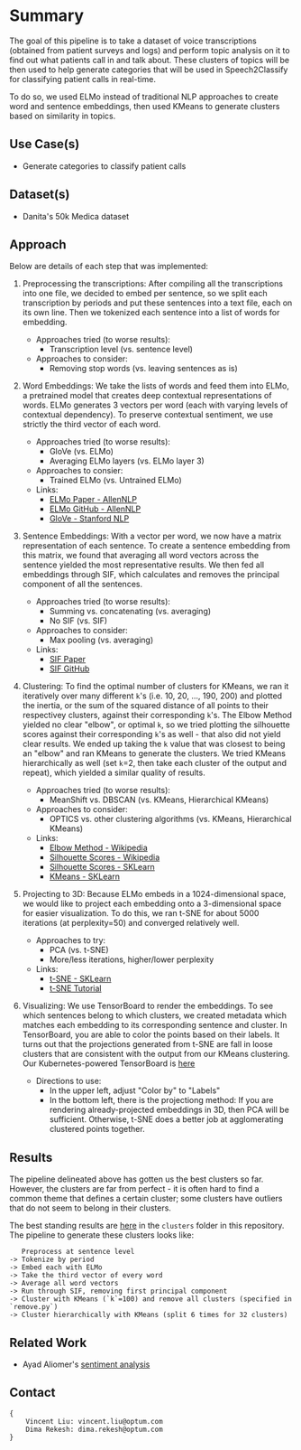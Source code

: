 # Summary
The goal of this pipeline is to take a dataset of voice transcriptions (obtained from patient surveys and logs) and perform topic analysis on it to find out what patients call in and talk about. These clusters of topics will be then used to help generate categories that will be used in Speech2Classify for classifying patient calls in real-time.

To do so, we used ELMo instead of traditional NLP approaches to create word and sentence embeddings, then used KMeans to generate clusters based on similarity in topics.

## Use Case(s)
 * Generate categories to classify patient calls

## Dataset(s)
 * Danita's 50k Medica dataset

## Approach
Below are details of each step that was implemented:

1. Preprocessing the transcriptions: After compiling all the transcriptions into one file, we decided to embed per sentence, so we split each transcription by periods and put these sentences into a text file, each on its own line. Then we tokenized each sentence into a list of words for embedding.  
    * Approaches tried (to worse results):
        - Transcription level (vs. sentence level)
    * Approaches to consider:
        - Removing stop words (vs. leaving sentences as is)

2. Word Embeddings: We take the lists of words and feed them into ELMo, a pretrained model that creates deep contextual representations of words. ELMo generates 3 vectors per word (each with varying levels of contextual dependency). To preserve contextual sentiment, we use strictly the third vector of each word.
    * Approaches tried (to worse results):
        - GloVe (vs. ELMo)
        - Averaging ELMo layers (vs. ELMo layer 3)
    * Approaches to consier:
        - Trained ELMo (vs. Untrained ELMo)
    * Links:
        - [ELMo Paper - AllenNLP](https://arxiv.org/pdf/1802.05365.pdf)
        - [ELMo GitHub - AllenNLP](https://github.com/allenai/allennlp/blob/master/tutorials/how_to/elmo.md)
        - [GloVe - Stanford NLP](https://nlp.stanford.edu/projects/glove/)

3. Sentence Embeddings: With a vector per word, we now have a matrix representation of each sentence. To create a sentence embedding from this matrix, we found that averaging all word vectors across the sentence yielded the most representative results. We then fed all embeddings through SIF, which calculates and removes the principal component of all the sentences.
    * Approaches tried (to worse results):
        - Summing vs. concatenating (vs. averaging)
        - No SIF (vs. SIF)
    * Approaches to consider:
        - Max pooling (vs. averaging)
    * Links:
        - [SIF Paper](https://openreview.net/pdf?id=SyK00v5xx)
        - [SIF GitHub](https://github.com/PrincetonML/SIF)

4. Clustering: To find the optimal number of clusters for KMeans, we ran it iteratively over many different `k`'s (i.e. 10, 20, ..., 190, 200) and plotted the inertia, or the sum of the squared distance of all points to their respectivey clusters, against their corresponding `k`'s. The Elbow Method yielded no clear "elbow", or optimal `k`, so we tried plotting the silhouette scores against their corresponding `k`'s as well - that also did not yield clear results. We ended up taking the `k` value that was closest to being an "elbow" and ran KMeans to generate the clusters. We tried KMeans hierarchically as well (set `k`=2, then take each cluster of the output and repeat), which yielded a similar quality of results.
    * Approaches tried (to worse results):
        - MeanShift vs. DBSCAN (vs. KMeans, Hierarchical KMeans)
    * Approaches to consider:
        - OPTICS vs. other clustering algorithms (vs. KMeans, Hierarchical KMeans)
    * Links:
        - [Elbow Method - Wikipedia](https://en.wikipedia.org/wiki/Elbow_method_(clustering))
        - [Silhouette Scores - Wikipedia](https://en.wikipedia.org/wiki/Silhouette_(clustering))
        - [Silhouette Scores - SKLearn](http://scikit-learn.org/stable/modules/generated/sklearn.metrics.silhouette_score.html)
        - [KMeans - SKLearn](http://scikit-learn.org/stable/modules/generated/sklearn.cluster.KMeans.html)

5. Projecting to 3D: Because ELMo embeds in a 1024-dimensional space, we would like to project each embedding onto a 3-dimensional space for easier visualization. To do this, we ran t-SNE for about 5000 iterations (at perplexity=50) and converged relatively well.
    * Approaches to try:
        - PCA (vs. t-SNE)
        - More/less iterations, higher/lower perplexity
    * Links:
        - [t-SNE - SKLearn](http://scikit-learn.org/stable/modules/generated/sklearn.manifold.TSNE.html)
        - [t-SNE Tutorial](https://distill.pub/2016/misread-tsne/)

6. Visualizing: We use TensorBoard to render the embeddings. To see which sentences belong to which clusters, we created metadata which matches each embedding to its corresponding sentence and cluster. In TensorBoard, you are able to color the points based on their labels. It turns out that the projections generated from t-SNE are fall in loose clusters that are consistent with the output from our KMeans clustering. Our Kubernetes-powered TensorBoard is [here](dbslp1404:31313/#projector)
    * Directions to use:
        - In the upper left, adjust "Color by" to "Labels"
        - In the bottom left, there is the projectiong method: If you are rendering already-projected embeddings in 3D, then PCA will be sufficient. Otherwise, t-SNE does a better job at agglomerating clustered points together.

## Results
The pipeline delineated above has gotten us the best clusters so far. However, the clusters are far from perfect - it is often hard to find a common theme that defines a certain cluster; some clusters have outliers that do not seem to belong in their clusters.

The best standing results are [here](https://github.com/vliu15/elmo/tree/master/clusters) in the `clusters` folder in this repository. The pipeline to generate these clusters looks like:

```
   Preprocess at sentence level
-> Tokenize by period
-> Embed each with ELMo
-> Take the third vector of every word
-> Average all word vectors
-> Run through SIF, removing first principal component
-> Cluster with KMeans (`k`=100) and remove all clusters (specified in `remove.py`)
-> Cluster hierarchically with KMeans (split 6 times for 32 clusters)
```

## Related Work
 * Ayad Aliomer's [sentiment analysis](https://github.optum.com/AAT/sentiment-discovery)


## Contact

```
{
    Vincent Liu: vincent.liu@optum.com
    Dima Rekesh: dima.rekesh@optum.com
}
```
